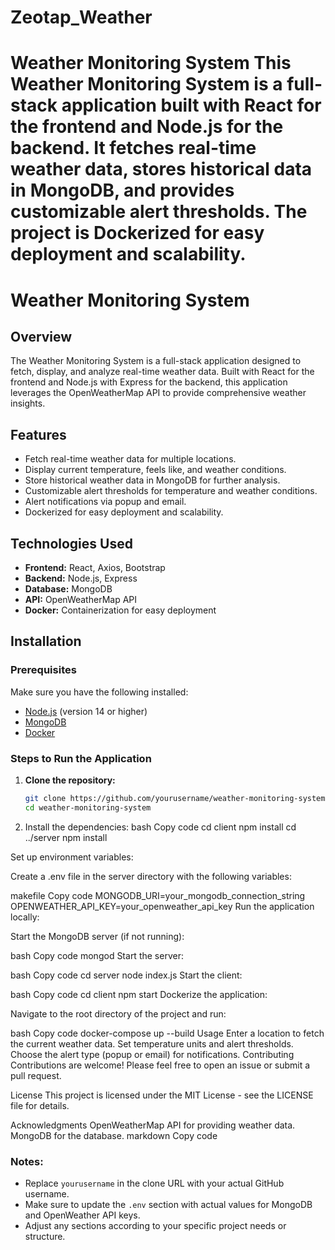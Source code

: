 # Zeotap_Weather
# Weather Monitoring System  This Weather Monitoring System is a full-stack application built with React for the frontend and Node.js for the backend. It fetches real-time weather data, stores historical data in MongoDB, and provides customizable alert thresholds. The project is Dockerized for easy deployment and scalability. 


# Weather Monitoring System

## Overview

The Weather Monitoring System is a full-stack application designed to fetch, display, and analyze real-time weather data. Built with React for the frontend and Node.js with Express for the backend, this application leverages the OpenWeatherMap API to provide comprehensive weather insights. 

## Features

- Fetch real-time weather data for multiple locations.
- Display current temperature, feels like, and weather conditions.
- Store historical weather data in MongoDB for further analysis.
- Customizable alert thresholds for temperature and weather conditions.
- Alert notifications via popup and email.
- Dockerized for easy deployment and scalability.

## Technologies Used

- **Frontend:** React, Axios, Bootstrap
- **Backend:** Node.js, Express
- **Database:** MongoDB
- **API:** OpenWeatherMap API
- **Docker:** Containerization for easy deployment

## Installation

### Prerequisites

Make sure you have the following installed:

- [Node.js](https://nodejs.org/) (version 14 or higher)
- [MongoDB](https://www.mongodb.com/)
- [Docker](https://www.docker.com/)

### Steps to Run the Application

1. **Clone the repository:**

   ```bash
   git clone https://github.com/yourusername/weather-monitoring-system.git
   cd weather-monitoring-system
2. Install the dependencies:
   bash
    Copy code
    cd client
    npm install
    cd ../server
    npm install

Set up environment variables:

Create a .env file in the server directory with the following variables:

makefile
Copy code
MONGODB_URI=your_mongodb_connection_string
OPENWEATHER_API_KEY=your_openweather_api_key
Run the application locally:

Start the MongoDB server (if not running):

bash
Copy code
mongod
Start the server:

bash
Copy code
cd server
node index.js
Start the client:

bash
Copy code
cd client
npm start
Dockerize the application:

Navigate to the root directory of the project and run:

bash
Copy code
docker-compose up --build
Usage
Enter a location to fetch the current weather data.
Set temperature units and alert thresholds.
Choose the alert type (popup or email) for notifications.
Contributing
Contributions are welcome! Please feel free to open an issue or submit a pull request.

License
This project is licensed under the MIT License - see the LICENSE file for details.

Acknowledgments
OpenWeatherMap API for providing weather data.
MongoDB for the database.
markdown
Copy code

### Notes:
- Replace `yourusername` in the clone URL with your actual GitHub username.
- Make sure to update the `.env` section with actual values for MongoDB and OpenWeather API keys.
- Adjust any sections according to your specific project needs or structure.






